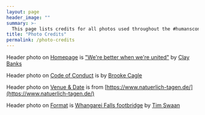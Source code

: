 ```yaml
---
layout: page
header_image: ""
summary: >-
  This page lists credits for all photos used throughout the #humansconf site.
title: "Photo Credits"
permalink: /photo-credits
---
```


Header photo on [Homepage](/) is ["We're better when we're united"](https://unsplash.com/photos/LjqARJaJotc) by [Clay
Banks](https://unsplash.com/@claybanks?utm_source=unsplash&utm_medium=referral&utm_content=creditCopyText)

Header photo on [Code of Conduct](/code-of-conduct) is by [Brooke
Cagle](https://unsplash.com/@brookecagle?utm_source=unsplash&utm_medium=referral&utm_content=creditCopyText)

Header photo on [Venue & Date](/venue-and-date) is from [https://www.natuerlich-tagen.de/](https://www.natuerlich-tagen.de/)

Header photo on [Format](/format) is [Whangarei Falls footbridge](https://unsplash.com/photos/eOpewngf68w) by [Tim Swaan](https://unsplash.com/@timswaanphotography)
